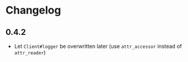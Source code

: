# Changelog

## 0.4.2

- Let `Client#logger` be overwritten later (use `attr_accessor` instead of `attr_reader`)
